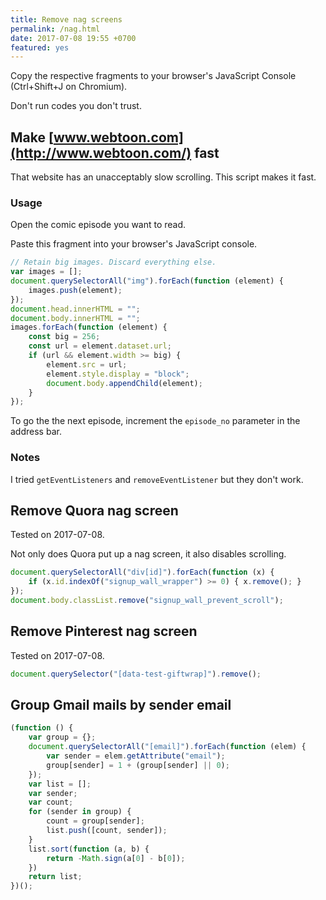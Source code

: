 ```yaml
---
title: Remove nag screens
permalink: /nag.html
date: 2017-07-08 19:55 +0700
featured: yes
---
```


Copy the respective fragments to your browser's JavaScript Console (Ctrl+Shift+J on Chromium).

Don't run codes you don't trust.

## Make [www.webtoon.com](http://www.webtoon.com/) fast

That website has an unacceptably slow scrolling.
This script makes it fast.

### Usage

Open the comic episode you want to read.

Paste this fragment into your browser's JavaScript console.

```javascript
// Retain big images. Discard everything else.
var images = [];
document.querySelectorAll("img").forEach(function (element) {
    images.push(element);
});
document.head.innerHTML = "";
document.body.innerHTML = "";
images.forEach(function (element) {
    const big = 256;
    const url = element.dataset.url;
    if (url && element.width >= big) {
        element.src = url;
        element.style.display = "block";
        document.body.appendChild(element);
    }
});
```

To go the the next episode, increment the `episode_no` parameter in the address bar.

### Notes

I tried `getEventListeners` and `removeEventListener` but they don't work.

## Remove Quora nag screen

Tested on 2017-07-08.

Not only does Quora put up a nag screen, it also disables scrolling.

```javascript
document.querySelectorAll("div[id]").forEach(function (x) {
    if (x.id.indexOf("signup_wall_wrapper") >= 0) { x.remove(); }
});
document.body.classList.remove("signup_wall_prevent_scroll");
```

## Remove Pinterest nag screen

Tested on 2017-07-08.

```javascript
document.querySelector("[data-test-giftwrap]").remove();
```

## Group Gmail mails by sender email

```javascript
(function () {
    var group = {};
    document.querySelectorAll("[email]").forEach(function (elem) {
        var sender = elem.getAttribute("email");
        group[sender] = 1 + (group[sender] || 0);
    });
    var list = [];
    var sender;
    var count;
    for (sender in group) {
        count = group[sender];
        list.push([count, sender]);
    }
    list.sort(function (a, b) {
        return -Math.sign(a[0] - b[0]);
    })
    return list;
})();
```
